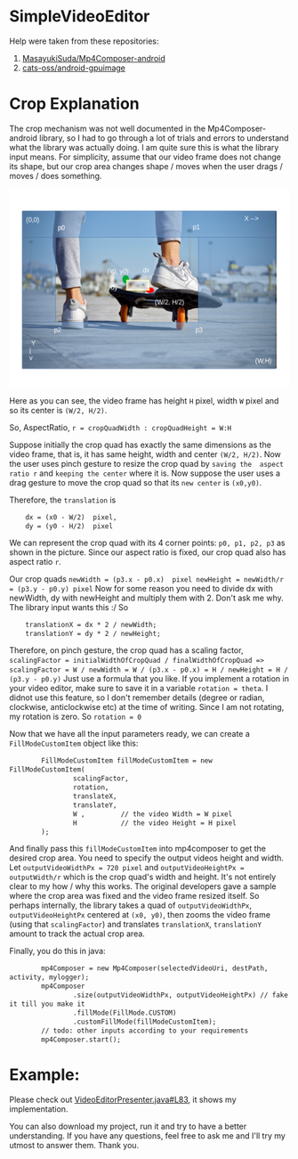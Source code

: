 # SimpleVideoEditor
Help were taken from these repositories:
1. [MasayukiSuda/Mp4Composer-android](https://github.com/MasayukiSuda/Mp4Composer-android)
2. [cats-oss/android-gpuimage](https://github.com/cats-oss/android-gpuimage)

# Crop Explanation
The crop mechanism was not well documented in the Mp4Composer-android library,
 so I had to go through a lot of trials and errors
to understand what the library was actually doing. I am quite sure this is what the library input means.
For simplicity, assume that our video frame does not change its shape, but our crop area changes shape / moves
when the user drags / moves / does something.

![crop math](docs/crop.png)

Here as you can see, the video frame has height `H` pixel, width `W` pixel and so its center is `(W/2, H/2)`.

So, AspectRatio, `r = cropQuadWidth : cropQuadHeight = W:H`

Suppose initially the crop quad has exactly the same dimensions as the video frame, that is, it has same 
height, width and center `(W/2, H/2)`. Now the user uses pinch gesture to resize the crop quad by `saving the 
aspect ratio r` and `keeping the center` where it is. 
Now suppose the user uses a drag gesture to move the crop quad so that its `new center` is `(x0,y0)`.

Therefore, the `translation` is 
```
    dx = (x0 - W/2)  pixel,  
    dy = (y0 - H/2)  pixel
```

We can represent the crop quad with its 4 corner points: `p0, p1, p2, p3` as shown in the picture.
Since our aspect ratio is fixed, our crop quad also has aspect ratio `r`.

Our crop quads 
    ```
    newWidth = (p3.x - p0.x)  pixel
    newHeight = newWidth/r = (p3.y - p0.y) pixel
    ```
Now for some reason you need to  divide dx with newWidth, dy with newHeight and multiply them with 2.
Don't ask me why. The library input wants this :/
So 
```
    translationX = dx * 2 / newWidth;
    translationY = dy * 2 / newHeight;
```


Therefore, on pinch gesture, the crop quad has a scaling factor,
                ``` scalingFactor = initialWidthOfCropQuad / finalWidthOfCropQuad
                 => scalingFactor = W / newWidth = W / (p3.x - p0.x)
                                  = H / newHeight = H / (p3.y - p0.y)
                ```
Just use a formula that you like.
If you implement a rotation in your video editor, make sure to save it in a variable `rotation = theta`.
I didnot use this feature, so I don't remember details (degree or radian, clockwise, anticlockwise etc)
at the time of writing.
Since I am not rotating, my rotation is zero. So `rotation = 0`

Now that we have all the input parameters ready, we can create a `FillModeCustomItem` object like this:
```
        FillModeCustomItem fillModeCustomItem = new FillModeCustomItem(
                scalingFactor,
                rotation,
                translateX,
                translateY,
                W ,         // the video Width = W pixel
                H           // the video Height = H pixel
        );
```               
And finally pass this `fillModeCustomItem` into mp4composer to get the desired crop area. You need to specify 
the output videos height and width. 
Let `outputVideoWidthPx = 720 pixel` and `outputVideoHeightPx = outputWidth/r` which is the crop quad's
width and height. It's not entirely clear to my how / why this works. The original developers gave a sample
where the crop area was fixed and the video frame resized itself. So perhaps internally, the library takes a quad 
of  `outputVideoWidthPx`, `outputVideoHeightPx` centered at `(x0, y0)`, then zooms the video 
frame (using that `scalingFactor`) and translates `translationX`, `translationY` amount to track the actual crop area.

Finally, you do this in java:
```
        mp4Composer = new Mp4Composer(selectedVideoUri, destPath, activity, mylogger);
        mp4Composer
                .size(outputVideoWidthPx, outputVideoHeightPx) // fake it till you make it
                .fillMode(FillMode.CUSTOM)
                .customFillMode(fillModeCustomItem);
        // todo: other inputs according to your requirements
        mp4Composer.start();                
```
# Example:
<!-- [I'm trying to crop a square portion of 300X300 pixel in a 720x1280 video with offset in Y.](https://github.com/MasayukiSuda/Mp4Composer-android/issues/36#issuecomment-452312234)
720x1280 input video so width = 720 pixel, height = 1280 pixel (I'm not sure about this notation, might be wrong. In that case toogle the values)
```
        FillModeCustomItem fillModeCustomItem = new FillModeCustomItem(
                scalingFactor,
                rotation,
                0,     // probably translateX = 0 because the question says he only translates on Y axis
                translateY,
                720 ,         // the video Width = W pixel
                1280           // the video Height = H pixel
        );

        // ... some codes

        mp4Composer = new Mp4Composer(selectedVideoUri, destPath, activity, mylogger);
        mp4Composer
                .size(300 , 300) // fake it till you make it
                .fillMode(FillMode.CUSTOM)
                .customFillMode(fillModeCustomItem);
        // todo: other inputs according to your requirements
        mp4Composer.start();                
``` -->

Please check out [VideoEditorPresenter.java#L83](https://github.com/fahimfarhan/SimpleVideoEditor/blob/61ef2c4f580518dfc349a46ba96240fba54e0be9/app/src/main/java/com/fahimfarhan/simplevideoeditor/videoeditor/VideoEditorPresenter.java#L83), it shows my implementation.

You can also download my project, run it and try to have a better understanding. 
If you have any questions, feel free to ask me and I'll
try my utmost to answer them. Thank you. 